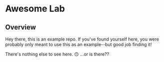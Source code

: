 # Awesome Lab

## Overview

Hey there, this is an example repo. If you've found yourself here, you were probably only meant to use this as an example--but good job finding it!

There's nothing else to see here. 🙃
...or is there??
